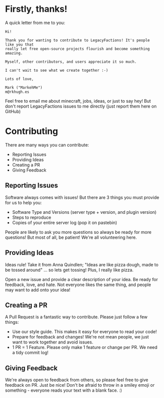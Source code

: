 # Firstly, thanks!  

A quick letter from me to you:

```
Hi!

Thank you for wanting to contribute to LegacyFactions! It's people like you that
really let free open-source projects flourish and become something amazing.

Myself, other contributors, and users appreciate it so much.

I can't wait to see what we create together :-)

Lots of love,

Mark ("MarkehMe")
m@rkhugh.es
```

Feel free to email me about minecraft, jobs, ideas, or just to say hey! But don't report LegacyFactions issues to me directly (just report them here on GitHub)

# Contributing
There are many ways you can contribute:
* Reporting Issues
* Providing Ideas
* Creating a PR
* Giving Feedback

## Reporting Issues

Software always comes with issues! But there are 3 things you must provide for us to help you:

* Software Type and Versions (server type + version, and plugin version)
* Steps to reproduce
* Copies of your entire server log (pop it on pastebin)

People are likely to ask you more questions so always be ready for more questions! But most of all, be patient! We're all volunteering here.

## Providing Ideas

Ideas rule! Take it from Anna Quindlen; "Ideas are like pizza dough, made to be tossed around" ... so lets get tossing! Plus, I really like pizza. 

Open a new issue and provide a clear description of your idea. Be ready for feedback, love, and hate. Not everyone likes the same thing, and people may want to add onto your idea!

## Creating a PR

A Pull Request is a fantastic way to contribute. Please just follow a few things:
* Use our style guide. This makes it easy for everyone to read your code!
* Prepare for feedback and changes! We're not mean people, we just want to work together and avoid issues.
* 1 PR = 1 Feature. Please only make 1 feature or change per PR. We need a tidy commit log!

## Giving Feedback

We're always open to feedback from others, so please feel free to give feedback on PR. Just be nice! Don't be afraid to throw in a smiley emoji or something - everyone reads your text with a blank face. :)
